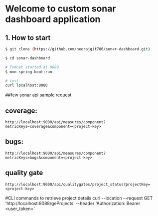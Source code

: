 # Welcome to custom sonar dashboard application

## 1. How to start
```bash
$ git clone (https://github.com/neerajgit786/sonar-dashboard.git)

$ cd sonar-dashboard

# Tomcat started at 8080
$ mvn spring-boot:run

# test
curl localhost:8080

```
##few sonar api sample request

## coverage:
	http://localhost:9000/api/measures/component?metricKeys=coverage&component=<project-key>
## bugs:
	http://localhost:9000/api/measures/component?metricKeys=bugs&component=<project-key>
## quality gate 
	http://localhost:9000/api/qualitygates/project_status?projectKey=<project-key>

#CLI commands to retrieve project details 
curl --location --request GET 'http://localhost:8088/geProjects' --header 'Authorization: Bearer <user_token>'

